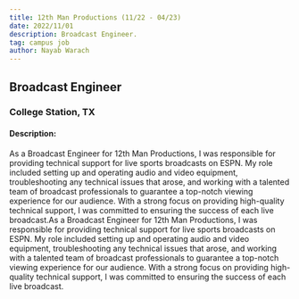```yaml
---
title: 12th Man Productions (11/22 - 04/23)
date: 2022/11/01
description: Broadcast Engineer.
tag: campus job
author: Nayab Warach
---
```


## Broadcast Engineer

### College Station, TX

#### Description:
As a Broadcast Engineer for 12th Man Productions, I was responsible for providing technical support for live sports broadcasts on ESPN. My role included setting up and operating audio and video equipment, troubleshooting any technical issues that arose, and working with a talented team of broadcast professionals to guarantee a top-notch viewing experience for our audience. With a strong focus on providing high-quality technical support, I was committed to ensuring the success of each live broadcast.As a Broadcast Engineer for 12th Man Productions, I was responsible for providing technical support for live sports broadcasts on ESPN. My role included setting up and operating audio and video equipment, troubleshooting any technical issues that arose, and working with a talented team of broadcast professionals to guarantee a top-notch viewing experience for our audience. With a strong focus on providing high-quality technical support, I was committed to ensuring the success of each live broadcast.





